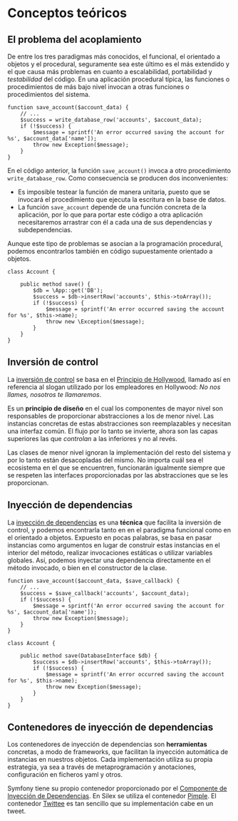 # Conceptos teóricos


## El problema del acoplamiento

De entre los tres paradigmas más conocidos, el funcional, el orientado a objetos y el procedural, seguramente sea este último es el más extendido y el que causa más problemas en cuanto a escalabilidad, portabilidad y _testabilidad_ del código. En una aplicación procedural típica, las funciones o procedimientos de más bajo nivel invocan a otras funciones o procedimientos del sistema.


```
function save_account($account_data) {
    // ...
    $success = write_database_row('accounts', $account_data);
    if (!$success) {
        $message = sprintf('An error occurred saving the account for %s', $account_data['name']);
        throw new Exception($message);
    }
}
```

En el código anterior, la función `save_account()` invoca a otro procedimiento `write_database_row`. Como consecuencia se producen dos inconvenientes:

- Es imposible testear la función de manera unitaria, puesto que se invocará el procedimiento que ejecuta la escritura en la base de datos.
- La función `save_account` depende de una función concreta de la aplicación, por lo que para portar este código a otra aplicación necesitaremos arrastrar con él a cada una de sus dependencias y subdependencias.

Aunque este tipo de problemas se asocian a la programación procedural, podemos encontrarlos también en código supuestamente orientado a objetos.

```
class Account {

    public method save() {
        $db = \App::get('DB');
        $success = $db->insertRow('accounts', $this->toArray());
        if (!$success) {
            $message = sprintf('An error occurred saving the account for %s', $this->name);
            throw new \Exception($message);
        }
    }
}
```


## Inversión de control

La [inversión de control](http://en.wikipedia.org/wiki/Inversion_of_control) se basa en el [Principio de Hollywood](http://en.wikipedia.org/wiki/Hollywood_principle), llamado así en referencia al slogan utilizado por los empleadores en Hollywood: _No nos llames, nosotros te llamaremos_.

Es un **principio de diseño** en el cual los componentes de mayor nivel son responsables de proporcionar abstracciones a los de menor nivel. Las instancias concretas de estas abstracciones son reemplazables y necesitan una interfaz común. El flujo por lo tanto se invierte, ahora son las capas superiores las que _controlan_ a las inferiores y no al revés.

Las clases de menor nivel ignoran la implementación del resto del sistema y por lo tanto están desacopladas del mismo. No importa cuál sea el ecosistema en el que se encuentren, funcionarán igualmente siempre que se respeten las interfaces proporcionadas por las abstracciones que se les proporcionan.




## Inyección de dependencias

La [inyección de dependencias](http://en.wikipedia.org/wiki/Dependency_injection) es una **técnica** que facilita la inversión de control, y podemos encontrarla tanto en en el paradigma funcional como en el orientado a objetos. Expuesto en pocas palabras, se basa en pasar instancias como argumentos en lugar de construir estas instancias en el interior del método, realizar invocaciones estáticas o utilizar variables globales. Así, podemos inyectar una dependencia directamente en el método invocado, o bien en el constructor de la clase.


```
function save_account($account_data, $save_callback) {
    // ...
    $success = $save_callback('accounts', $account_data);
    if (!$success) {
        $message = sprintf('An error occurred saving the account for %s', $account_data['name']);
        throw new Exception($message);
    }
}
```

```
class Account {

    public method save(DatabaseInterface $db) {
        $success = $db->insertRow('accounts', $this->toArray());
        if (!$success) {
            $message = sprintf('An error occurred saving the account for %s', $this->name);
            throw new Exception($message);
        }
    }
}
```


## Contenedores de inyección de dependencias

Los contenedores de inyección de dependencias son **herramientas** concretas, a modo de frameworks, que facilitan la inyección automática de instancias en nuestros objetos. Cada implementación utiliza su propia estrategia, ya sea a través de metaprogramación y anotaciones, configuración en ficheros yaml y otros.

Symfony tiene su propio contenedor proporcionado por el [Componente de Inyección de Dependencias](http://symfony.com/doc/current/components/dependency_injection/introduction.html). En Silex se utiliza el contenedor [Pimple](http://pimple.sensiolabs.org/). El contenedor [Twittee](http://twittee.org/) es tan sencillo que su implementación cabe en un tweet.
